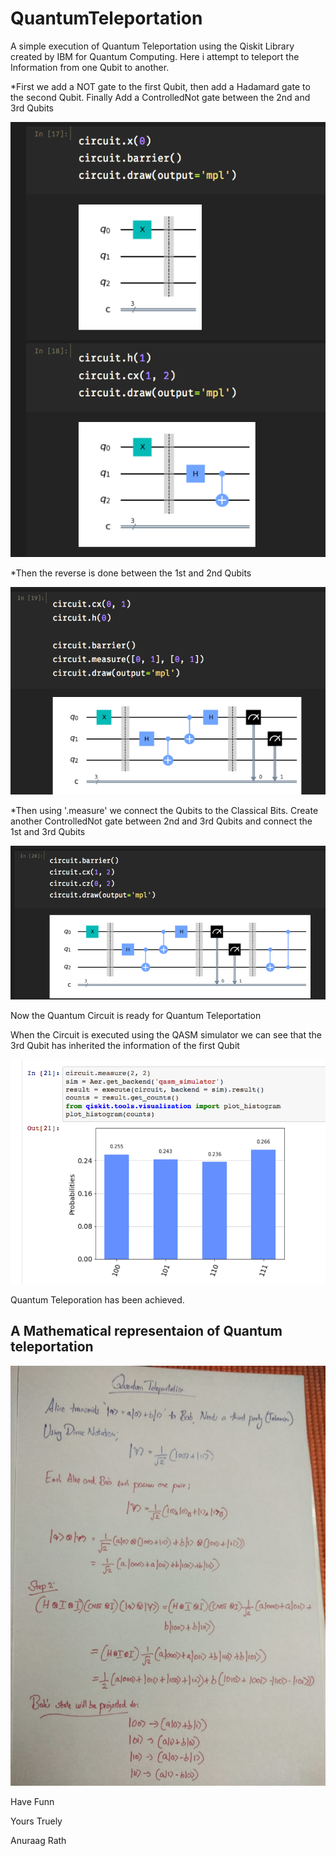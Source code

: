 # QuantumTeleportation
A simple execution of Quantum Teleportation using the Qiskit Library created by IBM for Quantum Computing. Here i attempt to teleport the Information from one Qubit to another.

*First we add a NOT gate to the first Qubit, then add a Hadamard gate to the second Qubit. Finally Add a ControlledNot gate between the 2nd and 3rd Qubits

![1](/images/1.png)

*Then the reverse is done between the 1st and 2nd Qubits

![2](/images/2.png)

*Then using '.measure' we connect the Qubits to the Classical Bits. Create another ControlledNot gate between 2nd and 3rd Qubits and connect the 1st and 3rd Qubits

![3](/images/3.png)

Now the Quantum Circuit is ready for Quantum Teleportation

When the Circuit is executed using the QASM simulator we can see that the 3rd Qubit has inherited the information of the first Qubit

![4](/images/4.png)

Quantum Teleporation has been achieved.

## A Mathematical representaion of Quantum teleportation
![5](/images/5.jpeg)

Have Funn

Yours Truely

Anuraag Rath

